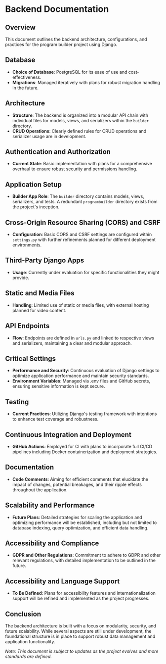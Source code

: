 # Backend Documentation

## Overview
This document outlines the backend architecture, configurations, and practices for the program builder project using Django.

## Database
- **Choice of Database**: PostgreSQL for its ease of use and cost-effectiveness.
- **Migrations**: Managed iteratively with plans for robust migration handling in the future.

## Architecture
- **Structure**: The backend is organized into a modular API chain with individual files for models, views, and serializers within the `builder` directory.
- **CRUD Operations**: Clearly defined rules for CRUD operations and serializer usage are in development.

## Authentication and Authorization
- **Current State**: Basic implementation with plans for a comprehensive overhaul to ensure robust security and permissions handling.

## Application Setup
- **Builder App Role**: The `builder` directory contains models, views, serializers, and tests. A redundant `programbuilder` directory exists from the project's inception.

## Cross-Origin Resource Sharing (CORS) and CSRF
- **Configuration**: Basic CORS and CSRF settings are configured within `settings.py` with further refinements planned for different deployment environments.

## Third-Party Django Apps
- **Usage**: Currently under evaluation for specific functionalities they might provide.

## Static and Media Files
- **Handling**: Limited use of static or media files, with external hosting planned for video content.

## API Endpoints
- **Flow**: Endpoints are defined in `urls.py` and linked to respective views and serializers, maintaining a clear and modular approach.

## Critical Settings
- **Performance and Security**: Continuous evaluation of Django settings to optimize application performance and maintain security standards.
- **Environment Variables**: Managed via .env files and GitHub secrets, ensuring sensitive information is kept secure.

## Testing
- **Current Practices**: Utilizing Django's testing framework with intentions to enhance test coverage and robustness.

## Continuous Integration and Deployment
- **GitHub Actions**: Employed for CI with plans to incorporate full CI/CD pipelines including Docker containerization and deployment strategies.

## Documentation
- **Code Comments**: Aiming for efficient comments that elucidate the impact of changes, potential breakages, and their ripple effects throughout the application.

## Scalability and Performance
- **Future Plans**: Detailed strategies for scaling the application and optimizing performance will be established, including but not limited to database indexing, query optimization, and efficient data handling.

## Accessibility and Compliance
- **GDPR and Other Regulations**: Commitment to adhere to GDPR and other relevant regulations, with detailed implementation to be outlined in the future.

## Accessibility and Language Support
- **To Be Defined**: Plans for accessibility features and internationalization support will be refined and implemented as the project progresses.

## Conclusion
The backend architecture is built with a focus on modularity, security, and future scalability. While several aspects are still under development, the foundational structure is in place to support robust data management and application functionality.

_Note: This document is subject to updates as the project evolves and more standards are defined._